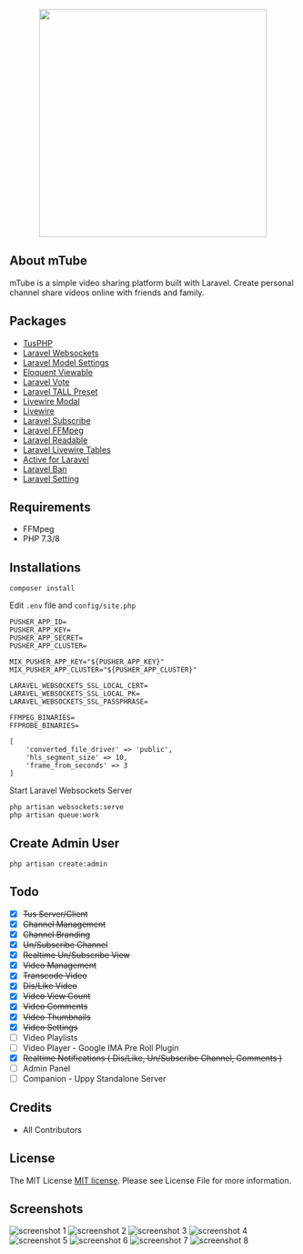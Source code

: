 <p align="center">
<img src="https://raw.githubusercontent.com/PHPJunior/mtube/master/public/images/logo.png" width="400">
</p>

## About mTube
mTube is a simple video sharing platform built with Laravel. Create personal channel share videos online with friends and family.

## Packages
- [TusPHP](https://github.com/ankitpokhrel/tus-php)
- [Laravel Websockets](https://github.com/beyondcode/laravel-websockets)
- [Laravel Model Settings](https://github.com/cklmercer/laravel-model-settings)
- [Eloquent Viewable](https://github.com/cyrildewit/eloquent-viewable)
- [Laravel Vote](https://github.com/jcc/laravel-vote)
- [Laravel TALL Preset](https://github.com/laravel-frontend-presets/tall)
- [Livewire Modal](https://github.com/livewire-ui/modal)
- [Livewire](https://github.com/livewire/livewire)
- [Laravel Subscribe](https://github.com/overtrue/laravel-subscribe)
- [Laravel FFMpeg](https://github.com/protonemedia/laravel-ffmpeg)
- [Laravel Readable](https://github.com/Pharaonic/laravel-readable)
- [Laravel Livewire Tables](https://github.com/rappasoft/laravel-livewire-tables)
- [Active for Laravel](https://github.com/dwightwatson/active)
- [Laravel Ban](https://github.com/cybercog/laravel-ban)
- [Laravel Setting](https://github.com/akaunting/laravel-setting)

## Requirements
- FFMpeg
- PHP 7.3/8

## Installations
```
composer install
```

Edit `.env` file and `config/site.php`
``` 
PUSHER_APP_ID=
PUSHER_APP_KEY=
PUSHER_APP_SECRET=
PUSHER_APP_CLUSTER=

MIX_PUSHER_APP_KEY="${PUSHER_APP_KEY}"
MIX_PUSHER_APP_CLUSTER="${PUSHER_APP_CLUSTER}"

LARAVEL_WEBSOCKETS_SSL_LOCAL_CERT=
LARAVEL_WEBSOCKETS_SSL_LOCAL_PK=
LARAVEL_WEBSOCKETS_SSL_PASSPHRASE=

FFMPEG_BINARIES=
FFPROBE_BINARIES=
```

``` 
[
    'converted_file_driver' => 'public',
    'hls_segment_size' => 10,
    'frame_from_seconds' => 3
]
```
Start Laravel Websockets Server

```
php artisan websockets:serve
php artisan queue:work
```

## Create Admin User
```
php artisan create:admin
```

## Todo
- [x] ~~Tus Server/Client~~
- [x] ~~Channel Management~~
- [x] ~~Channel Branding~~
- [x] ~~Un/Subscribe Channel~~
- [x] ~~Realtime Un/Subscribe View~~
- [x] ~~Video Management~~
- [x] ~~Transcode Video~~
- [x] ~~Dis/Like Video~~
- [x] ~~Video View Count~~
- [x] ~~Video Comments~~
- [x] ~~Video Thumbnails~~
- [x] ~~Video Settings~~
- [ ] Video Playlists
- [ ] Video Player - Google IMA Pre Roll Plugin
- [x] ~~Realtime Notifications ( Dis/Like, Un/Subscribe Channel, Comments )~~
- [ ] Admin Panel
- [ ] Companion - Uppy Standalone Server

## Credits
- All Contributors

## License
The MIT License [MIT license](https://opensource.org/licenses/MIT). Please see License File for more information.

## Screenshots
![screenshot 1](art/1.png)
![screenshot 2](art/2.png)
![screenshot 3](art/3.png)
![screenshot 4](art/4.png)
![screenshot 5](art/5.png)
![screenshot 6](art/6.png)
![screenshot 7](art/7.png)
![screenshot 8](art/8.png)
